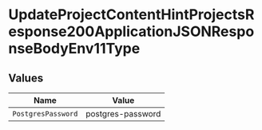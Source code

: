 # UpdateProjectContentHintProjectsResponse200ApplicationJSONResponseBodyEnv11Type


## Values

| Name               | Value              |
| ------------------ | ------------------ |
| `PostgresPassword` | postgres-password  |